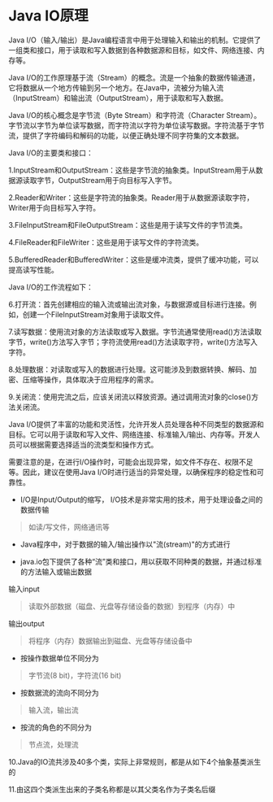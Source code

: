 # Java IO原理

Java I/O（输入/输出）是Java编程语言中用于处理输入和输出的机制。它提供了一组类和接口，用于读取和写入数据到各种数据源和目标，如文件、网络连接、内存等。

Java I/O的工作原理基于流（Stream）的概念。流是一个抽象的数据传输通道，它将数据从一个地方传输到另一个地方。在Java中，流被分为输入流（InputStream）和输出流（OutputStream），用于读取和写入数据。

Java I/O的核心概念是字节流（Byte Stream）和字符流（Character Stream）。字节流以字节为单位读写数据，而字符流以字符为单位读写数据。字符流基于字节流，提供了字符编码和解码的功能，以便正确处理不同字符集的文本数据。

Java I/O的主要类和接口：

1.InputStream和OutputStream：这些是字节流的抽象类。InputStream用于从数据源读取字节，OutputStream用于向目标写入字节。

2.Reader和Writer：这些是字符流的抽象类。Reader用于从数据源读取字符，Writer用于向目标写入字符。

3.FileInputStream和FileOutputStream：这些是用于读写文件的字节流类。

4.FileReader和FileWriter：这些是用于读写文件的字符流类。

5.BufferedReader和BufferedWriter：这些是缓冲流类，提供了缓冲功能，可以提高读写性能。

Java I/O的工作流程如下：

6.打开流：首先创建相应的输入流或输出流对象，与数据源或目标进行连接。例如，创建一个FileInputStream对象用于读取文件。

7.读写数据：使用流对象的方法读取或写入数据。字节流通常使用read()方法读取字节，write()方法写入字节；字符流使用read()方法读取字符，write()方法写入字符。

8.处理数据：对读取或写入的数据进行处理。这可能涉及到数据转换、解码、加密、压缩等操作，具体取决于应用程序的需求。

9.关闭流：使用完流之后，应该关闭流以释放资源。通过调用流对象的close()方法关闭流。

Java I/O提供了丰富的功能和灵活性，允许开发人员处理各种不同类型的数据源和目标。它可以用于读取和写入文件、网络连接、标准输入/输出、内存等。开发人员可以根据需要选择适当的流类型和操作方式。

需要注意的是，在进行I/O操作时，可能会出现异常，如文件不存在、权限不足等。因此，建议在使用Java I/O时进行适当的异常处理，以确保程序的稳定性和可靠性。

- I/O是Input/Output的缩写， I/O技术是非常实用的技术，用于处理设备之间的数据传输

> 如读/写文件，网络通讯等

- Java程序中，对于数据的输入/输出操作以"流(stream)"的方式进行

- java.io包下提供了各种“流”类和接口，用以获取不同种类的数据，并通过标准的方法输入或输出数据

输入input

> 读取外部数据（磁盘、光盘等存储设备的数据）到程序（内存）中

输出output

> 将程序（内存）数据输出到磁盘、光盘等存储设备中

- 按操作数据单位不同分为

> 字节流(8 bit)，字符流(16 bit)

- 按数据流的流向不同分为

> 输入流，输出流

- 按流的角色的不同分为

> 节点流，处理流

10.Java的IO流共涉及40多个类，实际上非常规则，都是从如下4个抽象基类派生的

11.由这四个类派生出来的子类名称都是以其父类名作为子类名后缀
